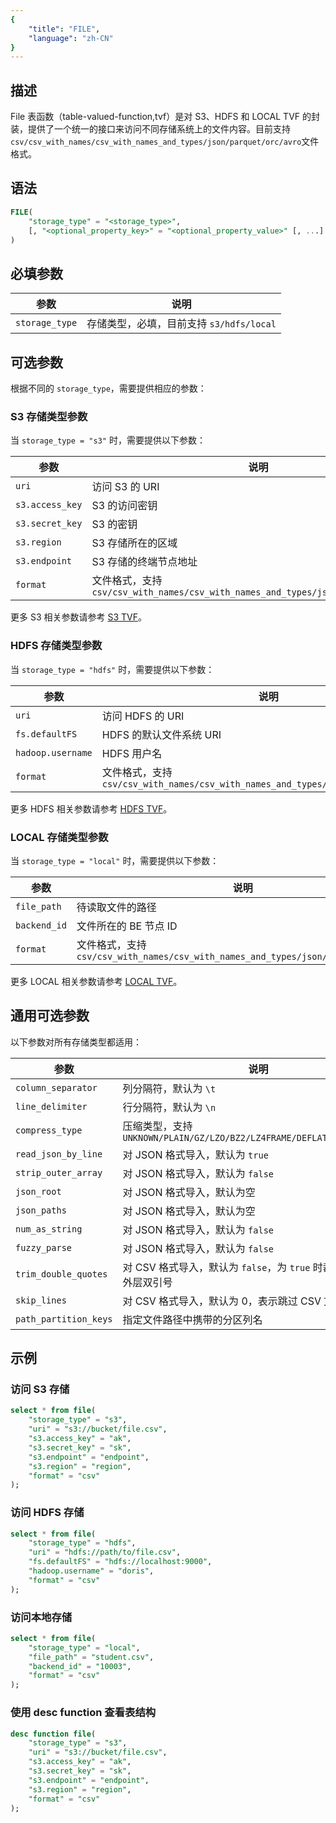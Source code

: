 ```yaml
---
{
    "title": "FILE",
    "language": "zh-CN"
}
---
```


<!--
Licensed to the Apache Software Foundation (ASF) under one
or more contributor license agreements.  See the NOTICE file
distributed with this work for additional information
regarding copyright ownership.  The ASF licenses this file
to you under the Apache License, Version 2.0 (the
"License"); you may not use this file except in compliance
with the License.  You may obtain a copy of the License at

  http://www.apache.org/licenses/LICENSE-2.0

Unless required by applicable law or agreed to in writing,
software distributed under the License is distributed on an
"AS IS" BASIS, WITHOUT WARRANTIES OR CONDITIONS OF ANY
KIND, either express or implied.  See the License for the
specific language governing permissions and limitations
under the License.
-->

## 描述

File 表函数（table-valued-function,tvf）是对 S3、HDFS 和 LOCAL TVF 的封装，提供了一个统一的接口来访问不同存储系统上的文件内容。目前支持`csv/csv_with_names/csv_with_names_and_types/json/parquet/orc/avro`文件格式。

## 语法

```sql
FILE(
    "storage_type" = "<storage_type>",
    [, "<optional_property_key>" = "<optional_property_value>" [, ...] ]
)
```

## 必填参数
| 参数 | 说明 |
| -- | -- |
| `storage_type` | 存储类型，必填，目前支持 `s3/hdfs/local` |

## 可选参数

根据不同的 `storage_type`，需要提供相应的参数：

### S3 存储类型参数

当 `storage_type = "s3"` 时，需要提供以下参数：

| 参数 | 说明 |
| -- | -- |
| `uri` | 访问 S3 的 URI |
| `s3.access_key` | S3 的访问密钥 |
| `s3.secret_key` | S3 的密钥 |
| `s3.region` | S3 存储所在的区域 |
| `s3.endpoint` | S3 存储的终端节点地址 |
| `format` | 文件格式，支持 `csv/csv_with_names/csv_with_names_and_types/json/parquet/orc/avro` |

更多 S3 相关参数请参考 [S3 TVF](./s3.md)。

### HDFS 存储类型参数

当 `storage_type = "hdfs"` 时，需要提供以下参数：

| 参数 | 说明 |
| -- | -- |
| `uri` | 访问 HDFS 的 URI |
| `fs.defaultFS` | HDFS 的默认文件系统 URI |
| `hadoop.username` | HDFS 用户名 |
| `format` | 文件格式，支持 `csv/csv_with_names/csv_with_names_and_types/json/parquet/orc/avro` |

更多 HDFS 相关参数请参考 [HDFS TVF](./hdfs.md)。

### LOCAL 存储类型参数

当 `storage_type = "local"` 时，需要提供以下参数：

| 参数 | 说明 |
| -- | -- |
| `file_path` | 待读取文件的路径 |
| `backend_id` | 文件所在的 BE 节点 ID |
| `format` | 文件格式，支持 `csv/csv_with_names/csv_with_names_and_types/json/parquet/orc/avro` |

更多 LOCAL 相关参数请参考 [LOCAL TVF](./local.md)。

## 通用可选参数

以下参数对所有存储类型都适用：

| 参数 | 说明 | 
| -- | -- |
| `column_separator` | 列分隔符，默认为 `\t` |
| `line_delimiter` | 行分隔符，默认为 `\n` |
| `compress_type` | 压缩类型，支持 `UNKNOWN/PLAIN/GZ/LZO/BZ2/LZ4FRAME/DEFLATE/SNAPPYBLOCK` |
| `read_json_by_line` | 对 JSON 格式导入，默认为 `true` |
| `strip_outer_array` | 对 JSON 格式导入，默认为 `false` |
| `json_root` | 对 JSON 格式导入，默认为空 |
| `json_paths` | 对 JSON 格式导入，默认为空 |
| `num_as_string` | 对 JSON 格式导入，默认为 `false` |
| `fuzzy_parse` | 对 JSON 格式导入，默认为 `false` |
| `trim_double_quotes` | 对 CSV 格式导入，默认为 `false`，为 `true` 时裁剪每个字段的外层双引号 |
| `skip_lines` | 对 CSV 格式导入，默认为 0，表示跳过 CSV 文件前几行 |
| `path_partition_keys` | 指定文件路径中携带的分区列名 |

## 示例

### 访问 S3 存储

```sql
select * from file(
    "storage_type" = "s3",
    "uri" = "s3://bucket/file.csv",
    "s3.access_key" = "ak",
    "s3.secret_key" = "sk",
    "s3.endpoint" = "endpoint",
    "s3.region" = "region",
    "format" = "csv"
);
```

### 访问 HDFS 存储

```sql
select * from file(
    "storage_type" = "hdfs",
    "uri" = "hdfs://path/to/file.csv",
    "fs.defaultFS" = "hdfs://localhost:9000",
    "hadoop.username" = "doris",
    "format" = "csv"
);
```

### 访问本地存储

```sql
select * from file(
    "storage_type" = "local",
    "file_path" = "student.csv",
    "backend_id" = "10003",
    "format" = "csv"
);
```

### 使用 desc function 查看表结构

```sql
desc function file(
    "storage_type" = "s3",
    "uri" = "s3://bucket/file.csv",
    "s3.access_key" = "ak",
    "s3.secret_key" = "sk",
    "s3.endpoint" = "endpoint",
    "s3.region" = "region",
    "format" = "csv"
);
``` 